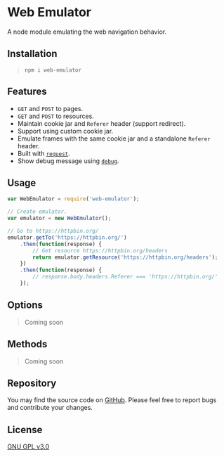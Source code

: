 Web Emulator
============
A node module emulating the web navigation behavior.

Installation
------------

> `npm i web-emulator`

Features
--------

* `GET` and `POST` to pages.
* `GET` and `POST` to resources.
* Maintain cookie jar and `Referer` header (support redirect).
* Support using custom cookie jar.
* Emulate frames with the same cookie jar and a standalone `Referer` header.
* Built with [`request`](https://www.npmjs.com/package/request).
* Show debug message using [`debug`](https://www.npmjs.com/package/debug).

Usage
-----

```javascript
var WebEmulator = require('web-emulator');

// Create emulator.
var emulator = new WebEmulator();

// Go to https://httpbin.org/
emulator.getTo('https://httpbin.org/')
    .then(function(response) {
    	// Get resource https://httpbin.org/headers
    	return emulator.getResource('https://httpbin.org/headers');
    })
    .then(function(response) {
    	// response.body.headers.Referer === 'https://httpbin.org/'
    });
```

Options
-------

> Coming soon

Methods
-------

> Coming soon

Repository
----------

You may find the source code on [GitHub](https://github.com/KennyTangHK/web-emulator). Please feel free to report bugs and contribute your changes.

License
-------

[GNU GPL v3.0](LICENSE.md)
